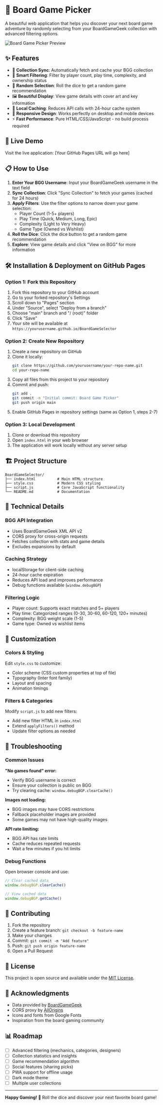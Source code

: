 # 🎲 Board Game Picker

A beautiful web application that helps you discover your next board game adventure by randomly selecting from your BoardGameGeek collection with advanced filtering options.

![Board Game Picker Preview](https://img.shields.io/badge/Status-Live-brightgreen)

## ✨ Features

- 🔄 **Collection Sync**: Automatically fetch and cache your BGG collection
- 🎯 **Smart Filtering**: Filter by player count, play time, complexity, and ownership status
- 🎲 **Random Selection**: Roll the dice to get a random game recommendation
- 🖼️ **Beautiful Display**: View game details with cover art and key information
- 💾 **Local Caching**: Reduces API calls with 24-hour cache system
- 📱 **Responsive Design**: Works perfectly on desktop and mobile devices
- ⚡ **Fast Performance**: Pure HTML/CSS/JavaScript - no build process required

## 🚀 Live Demo

Visit the live application: [Your GitHub Pages URL will go here]

## 📋 How to Use

1. **Enter Your BGG Username**: Input your BoardGameGeek username in the text field
2. **Sync Collection**: Click "Sync Collection" to fetch your games (cached for 24 hours)
3. **Apply Filters**: Use the filter options to narrow down your game selection:
   - Player Count (1-5+ players)
   - Play Time (Quick, Medium, Long, Epic)
   - Complexity (Light to Very Heavy)
   - Game Type (Owned vs Wishlist)
4. **Roll the Dice**: Click the dice button to get a random game recommendation
5. **Explore**: View game details and click "View on BGG" for more information

## 🛠️ Installation & Deployment on GitHub Pages

### Option 1: Fork this Repository

1. Fork this repository to your GitHub account
2. Go to your forked repository's Settings
3. Scroll down to "Pages" section
4. Under "Source", select "Deploy from a branch"
5. Choose "main" branch and "/ (root)" folder
6. Click "Save"
7. Your site will be available at `https://yourusername.github.io/BoardGameSelector`

### Option 2: Create New Repository

1. Create a new repository on GitHub
2. Clone it locally:
   ```bash
   git clone https://github.com/yourusername/your-repo-name.git
   cd your-repo-name
   ```
3. Copy all files from this project to your repository
4. Commit and push:
   ```bash
   git add .
   git commit -m "Initial commit: Board Game Picker"
   git push origin main
   ```
5. Enable GitHub Pages in repository settings (same as Option 1, steps 2-7)

### Option 3: Local Development

1. Clone or download this repository
2. Open `index.html` in your web browser
3. The application will work locally without any server setup

## 🏗️ Project Structure

```
BoardGameSelector/
├── index.html          # Main HTML structure
├── style.css           # Modern CSS styling
├── script.js           # Core JavaScript functionality
└── README.md           # Documentation
```

## 🔧 Technical Details

### BGG API Integration
- Uses BoardGameGeek XML API v2
- CORS proxy for cross-origin requests
- Fetches collection with stats and game details
- Excludes expansions by default

### Caching Strategy
- localStorage for client-side caching
- 24-hour cache expiration
- Reduces API load and improves performance
- Debug functions available (`window.debugBGP`)

### Filtering Logic
- Player count: Supports exact matches and 5+ players
- Play time: Categorized ranges (0-30, 30-60, 60-120, 120+ minutes)
- Complexity: BGG weight scale (1-5)
- Game type: Owned vs wishlist items

## 🎨 Customization

### Colors & Styling
Edit `style.css` to customize:
- Color scheme (CSS custom properties at top of file)
- Typography (Inter font family)
- Layout and spacing
- Animation timings

### Filters & Categories
Modify `script.js` to add new filters:
- Add new filter HTML in `index.html`
- Extend `applyFilters()` method
- Update filter options as needed

## 🐛 Troubleshooting

### Common Issues

**"No games found" error:**
- Verify BGG username is correct
- Ensure your collection is public on BGG
- Try clearing cache: `window.debugBGP.clearCache()`

**Images not loading:**
- BGG images may have CORS restrictions
- Fallback placeholder images are provided
- Some games may not have high-quality images

**API rate limiting:**
- BGG API has rate limits
- Cache reduces repeated requests
- Wait a few minutes if you hit limits

### Debug Functions

Open browser console and use:
```javascript
// Clear cached data
window.debugBGP.clearCache()

// View cached data
window.debugBGP.getCache()
```

## 🤝 Contributing

1. Fork the repository
2. Create a feature branch: `git checkout -b feature-name`
3. Make your changes
4. Commit: `git commit -m "Add feature"`
5. Push: `git push origin feature-name`
6. Open a Pull Request

## 📝 License

This project is open source and available under the [MIT License](LICENSE).

## 🙏 Acknowledgments

- Data provided by [BoardGameGeek](https://boardgamegeek.com)
- CORS proxy by [AllOrigins](https://allorigins.win)
- Icons and fonts from Google Fonts
- Inspiration from the board gaming community

## 📊 Roadmap

- [ ] Advanced filtering (mechanics, categories, designers)
- [ ] Collection statistics and insights  
- [ ] Game recommendation algorithm
- [ ] Social features (sharing picks)
- [ ] PWA support for offline usage
- [ ] Dark mode theme
- [ ] Multiple user collections

---

**Happy Gaming!** 🎯 Roll the dice and discover your next favorite board game! 